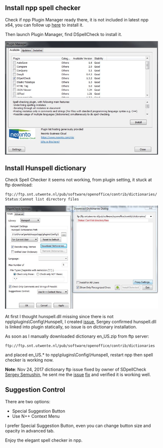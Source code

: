 ## Install npp spell checker

Check if npp Plugin Manager ready there, it is not included in latest npp x64, you can follow up [here](https://github.com/robertluwang/npp-setting/blob/master/npp-plugin-manager.md) to install it.

Then launch Plugin Manager, find DSpellCheck to install it.

![](images/DSpellChecker.jpg)

## Install Hunspell dictionary
Check Spell Checker it seems not working, from plugin setting, it stuck at ftp download:
```
ftp://ftp.snt.utwente.nl/pub/software/openoffice/contrib/dictionaries/
Status:Cannot list directory files
```

![](images/spellchecker-Hunspell-error.jpg)

At first I thought hunspell.dll missing since there is not npp\plugins\Config\Hunspell, I created [issue](https://github.com/Predelnik/DSpellCheck/issues/111), Sergey confirmed hunspell.dll is linked into plugin statically, so issue is on dictionary installation.

As soon as I manually downloaded dictionary en_US.zip from ftp server:
```
ftp://ftp.snt.utwente.nl/pub/software/openoffice/contrib/dictionaries
```
and placed en_US.* to npp\plugins\Config\Hunspell, restart npp then spell checker is working now.

**Note**: Nov 24, 2017 dictionary ftp issue fixed by owner of SDpellCheck [Sergey Semushin](https://github.com/predelnik), he sent me the [issue](https://github.com/Predelnik/DSpellCheck/issues/111) [fix](https://drive.google.com/uc?export=download&id=1jpQwMxPDOUryoEpjV2brfv2JALDmdYux) and verified it is working well.

## Suggestion Control
There are two options:
- Special Suggestion Button
- Use N++ Context Menu

I prefer Special Suggestion Button, even you can change button size and opacity in advanced tab.

Enjoy the elegant spell checker in npp.


